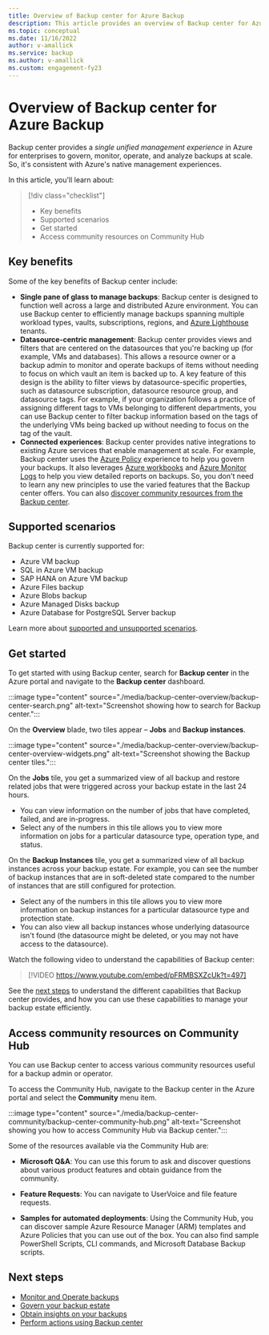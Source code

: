 ```yaml
---
title: Overview of Backup center for Azure Backup
description: This article provides an overview of Backup center for Azure.
ms.topic: conceptual
ms.date: 11/16/2022
author: v-amallick
ms.service: backup
ms.author: v-amallick
ms.custom: engagement-fy23
---
```


# Overview of Backup center for Azure Backup

Backup center provides a *single unified management experience* in Azure for enterprises to govern, monitor, operate, and analyze backups at scale. So, it's consistent with Azure's native management experiences.

In this article, you'll learn about:

> [!div class="checklist"]
> - Key benefits
> - Supported scenarios
> - Get started
> - Access community resources on Community Hub

## Key benefits

Some of the key benefits of Backup center include:

- **Single pane of glass to manage backups**: Backup center is designed to function well across a large and distributed Azure environment. You can use Backup center to efficiently manage backups spanning multiple workload types, vaults, subscriptions, regions, and [Azure Lighthouse](../lighthouse/overview.md) tenants.
- **Datasource-centric management**: Backup center provides views and filters that are centered on the datasources that you're backing up (for example, VMs and databases). This allows a resource owner or a backup admin to monitor and operate backups of items without needing to focus on which vault an item is backed up to. A key feature of this design is the ability to filter views by datasource-specific properties, such as datasource subscription, datasource resource group, and datasource tags. For example, if your organization follows a practice of assigning different tags to VMs belonging to different departments, you can use Backup center to filter backup information based on the tags of the underlying VMs being backed up without needing to focus on the tag of the vault.
- **Connected experiences**: Backup center provides native integrations to existing Azure services that enable management at scale. For example, Backup center uses the [Azure Policy](../governance/policy/overview.md) experience to help you govern your backups. It also leverages [Azure workbooks](../azure-monitor/visualize/workbooks-overview.md) and [Azure Monitor Logs](../azure-monitor/logs/data-platform-logs.md) to help you view detailed reports on backups. So, you don't need to learn any new principles to use the varied features that the Backup center offers. You can also [discover community resources from the Backup center](#access-community-resources-on-community-hub).

## Supported scenarios

Backup center is currently supported for:

- Azure VM backup
- SQL in Azure VM backup
- SAP HANA on Azure VM backup
- Azure Files backup
- Azure Blobs backup
- Azure Managed Disks backup
- Azure Database for PostgreSQL Server backup

Learn more about [supported and unsupported scenarios](backup-center-support-matrix.md).

## Get started

To get started with using Backup center, search for **Backup center** in the Azure portal and navigate to the **Backup center** dashboard.

:::image type="content" source="./media/backup-center-overview/backup-center-search.png" alt-text="Screenshot showing how to search for Backup center.":::

On the **Overview** blade, two tiles appear – **Jobs** and **Backup instances**.

:::image type="content" source="./media/backup-center-overview/backup-center-overview-widgets.png" alt-text="Screenshot showing the Backup center tiles.":::

On the **Jobs** tile, you get a summarized view of all backup and restore related jobs that were triggered across your backup estate in the last 24 hours.

- You can view information on the number of jobs that have completed, failed, and are in-progress.
- Select any of the numbers in this tile allows you to view more information on jobs for a particular datasource type, operation type, and status.

On the **Backup Instances** tile, you get a summarized view of all backup instances across your backup estate. For example, you can see the number of backup instances that are in soft-deleted state compared to the number of instances that are still configured for protection.

- Select any of the numbers in this tile allows you to view more information on backup instances for a particular datasource type and protection state.
- You can also view all backup instances whose underlying datasource isn't found (the datasource might be deleted, or you may not have access to the datasource).

Watch the following video to understand the capabilities of Backup center:

> [!VIDEO https://www.youtube.com/embed/pFRMBSXZcUk?t=497]

See the [next steps](#next-steps) to understand the different capabilities that Backup center provides, and how you can use these capabilities to manage your backup estate efficiently.

## Access community resources on Community Hub

You can use Backup center to access various community resources useful for a backup admin or operator.

To access the Community Hub, navigate to the Backup center in the Azure portal and select the **Community** menu item.

:::image type="content" source="./media/backup-center-community/backup-center-community-hub.png" alt-text="Screenshot showing you how to access Community Hub via Backup center.":::

Some of the resources available via the Community Hub are:

- **Microsoft Q&A**: You can use this forum to ask and discover questions about various product features and obtain guidance from the community.

- **Feature Requests**: You can navigate to UserVoice and file feature requests.

- **Samples for automated deployments**: Using the Community Hub, you can discover sample Azure Resource Manager (ARM) templates and Azure Policies that you can use out of the box. You can also find sample PowerShell Scripts, CLI commands, and Microsoft Database Backup scripts.

## Next steps

* [Monitor and Operate backups](backup-center-monitor-operate.md)
* [Govern your backup estate](backup-center-govern-environment.md)
* [Obtain insights on your backups](backup-center-obtain-insights.md)
* [Perform actions using Backup center](backup-center-actions.md)